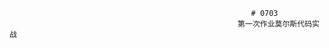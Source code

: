                                                           # 0703
                                                       第一次作业莫尔斯代码实战
